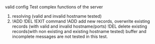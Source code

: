 valid config
Test complex functions of the server
1. resolving (valid and invalid hostname tested)
2. !ADD !DEL !EXIT command
!ADD add new records, overwrite existing records  (with valid and invalid hostname/ports)
!DEL delete existing records(with non existing and existing hostname tested)
buffer and incomplete messages are not tested in this test.
